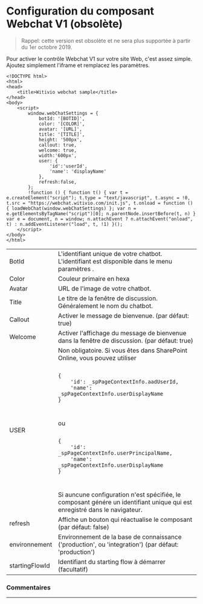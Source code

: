 # Configuration du composant Webchat V1 (obsolète)

>Rappel: cette version est obsolète et ne sera plus supportée à partir du 1er octobre 2019.

Pour activer le contrôle Webchat V1 sur votre site Web, c'est assez simple. Ajoutez simplement l'iframe et remplacez les paramètres.

```
<!DOCTYPE html>
<html>
<head>
    <title>Witivio webchat sample</title>
</head>
<body>
    <script>
        window.webChatSettings = {
            botId: '[BOTID]',
            color: '[COLOR]',
            avatar: '[URL]',
            title: '[TITLE]',
            height: '500px',
            callout: true,
            welcome: true,
            width:'600px',
            user: {
                'id':'userId',
                'name': 'displayName'
            },
            refresh:false,
        };
        !function () { function t() { var t = e.createElement("script"); t.type = "text/javascript", t.async = !0, t.src = "https://webchat.witivio.com/init.js", t.onload = function () { loadWebChat(window.webChatSettings) }; var n = e.getElementsByTagName("script")[0]; n.parentNode.insertBefore(t, n) } var e = document, n = window; n.attachEvent ? n.attachEvent("onload", t) : n.addEventListener("load", t, !1) }();
    </script>
</body>
</html>
```


<table>
        <tr>
            <td>BotId</td>
            <td>L'identifiant unique de votre chatbot. L'identifiant est disponible dans le menu paramètres .</td>
        </tr>
        <tr>
            <td>Color</td>
            <td>Couleur primaire en hexa</td>
        </tr>
        <tr>
            <td>Avatar</td>
            <td>URL de l'image de votre chatbot.</td>
        </tr>
		<tr>
            <td>Title</td>
            <td>Le titre de la fenêtre de discussion. Généralement le nom du chatbot.</td>
        </tr>
		<tr>
            <td>Callout</td>
            <td>Activer le message de bienvenue. (par défaut: true)</td>
        </tr>
		<tr>
            <td>Welcome</td>
            <td>Activer l'affichage du message de bienvenue dans la fenêtre de discussion. (par défaut: true)</td>
        </tr>
		 <tr>
            <td>USER</td>
            <td>Non obligatoire. Si vous êtes dans SharePoint Online, vous pouvez utiliser 
            <pre><code>
{
    'id': _spPageContextInfo.aadUserId,
    'name': _spPageContextInfo.userDisplayName
}
            </code>
            </pre>
            ou 
            <pre>
            <code>
{
    'id': _spPageContextInfo.userPrincipalName,
    'name': _spPageContextInfo.userDisplayName
}
            </code>
            </pre>
            Si auncune configuration n'est spécifiée, le composant génére un identifiant unique qui est enregistré dans le navigateur.
            </td>
        </tr>
        <tr>
            <td>refresh</td>
            <td>Affiche un bouton qui réactualise le composant (par défaut: false)</td>
        </tr>
         <tr>
            <td>environnement</td>
            <td>Environnement de la base de connaissance ('production', ou 'integration') (par défaut: 'production')</td>
        </tr>
 <tr>
            <td>startingFlowId</td>
            <td>Identifiant du starting flow à démarrer (facultatif)</td>
        </tr>
</table>


### Commentaires
---
<div id="disqus_thread"></div>

<script>

export default {
  mounted () {

    var disqus_config = function () {
      this.page.url = "https://docs.witivio.com";  // Replace PAGE_URL with your page's canonical URL variable
      this.page.identifier = "witivio_51"; // Replace PAGE_IDENTIFIER with your page's unique identifier variable
    };

(function() { // DON'T EDIT BELOW THIS LINE
var d = document, s = d.createElement('script');
s.src = 'https://docs-witivio.disqus.com/embed.js';
s.setAttribute('data-timestamp', +new Date());
(d.head || d.body).appendChild(s);
})();
  }
}
</script>